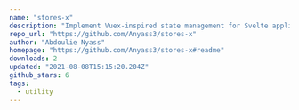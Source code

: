 ```yaml
---
name: "stores-x"
description: "Implement Vuex-inspired state management for Svelte applications."
repo_url: "https://github.com/Anyass3/stores-x"
author: "Abdoulie Nyass"
homepage: "https://github.com/Anyass3/stores-x#readme"
downloads: 2
updated: "2021-08-08T15:15:20.204Z"
github_stars: 6
tags: 
  - utility
---
```

